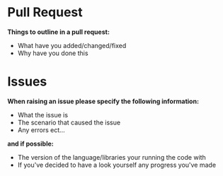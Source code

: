 <h1>Pull Request</h1>

<b>Things to outline in a pull request:</b>
- What have you added/changed/fixed
- Why have you done this 

<h1>Issues</h1>

<b>When raising an issue please specify the following information:</b>
- What the issue is
- The scenario that caused the issue
- Any errors ect...

<b>and if possible:</b>
- The version of the language/libraries your running the code with
- If you've decided to have a look yourself any progress you've made
